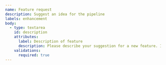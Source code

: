 ```yaml
---
name: Feature request
description: Suggest an idea for the pipeline
labels: enhancement
body:
  - type: textarea
    id: description
    attributes:
      label: Description of feature
      description: Please describe your suggestion for a new feature. It might help to describe a problem or use case, plus any alternatives that you have considered.
    validations:
      required: true
---
```

